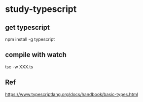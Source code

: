 # study-typescript

## get typescript

npm install -g typescript

## compile with watch

tsc -w XXX.ts

## Ref

https://www.typescriptlang.org/docs/handbook/basic-types.html
